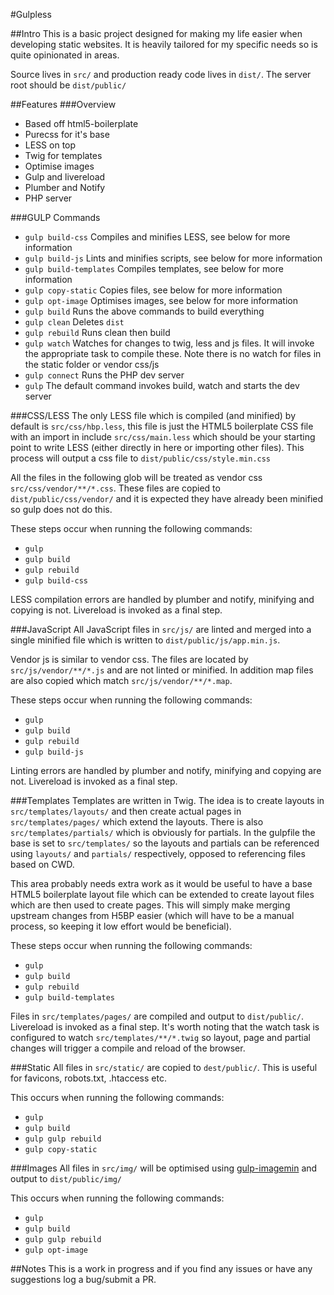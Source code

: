 #Gulpless

##Intro
This is a basic project designed for making my life easier when developing static websites. It is heavily tailored for my specific needs so is quite opinionated in areas.

Source lives in `src/` and production ready code lives in `dist/`. The server root should be `dist/public/`

##Features
###Overview
- Based off html5-boilerplate
- Purecss for it's base
- LESS on top
- Twig for templates
- Optimise images
- Gulp and livereload
- Plumber and Notify
- PHP server

###GULP Commands
- `gulp build-css` Compiles and minifies LESS, see below for more information
- `gulp build-js` Lints and minifies scripts, see below for more information
- `gulp build-templates` Compiles templates, see below for more information
- `gulp copy-static` Copies files, see below for more information
- `gulp opt-image` Optimises images, see below for more information
- `gulp build` Runs the above commands to build everything
- `gulp clean` Deletes `dist`
- `gulp rebuild` Runs clean then build
- `gulp watch` Watches for changes to twig, less and js files. It will invoke the appropriate task to compile these. Note there is no watch for files in the static folder or vendor css/js
- `gulp connect` Runs the PHP dev server
- `gulp` The default command invokes build, watch and starts the dev server

###CSS/LESS
The only LESS file which is compiled (and minified) by default is `src/css/hbp.less`, this file is just the HTML5 boilerplate CSS file with an import in include `src/css/main.less` which should be your starting point to write LESS (either directly in here or importing other files). This process will output a css file to `dist/public/css/style.min.css`

All the files in the following glob will be treated as vendor css `src/css/vendor/**/*.css`. These files are copied to `dist/public/css/vendor/` and it is expected they have already been minified so gulp does not do this.

These steps occur when running the following commands:
- `gulp`
- `gulp build`
- `gulp rebuild`
- `gulp build-css`

LESS compilation errors are handled by plumber and notify, minifying and copying is not. Livereload is invoked as a final step.

###JavaScript
All JavaScript files in `src/js/` are linted and merged into a single minified file which is written to `dist/public/js/app.min.js`.

Vendor js is similar to vendor css. The files are located by `src/js/vendor/**/*.js` and are not linted or minified. In addition map files are also copied which match `src/js/vendor/**/*.map`.


These steps occur when running the following commands:
- `gulp`
- `gulp build`
- `gulp rebuild`
- `gulp build-js`

Linting errors are handled by plumber and notify, minifying and copying are not. Livereload is invoked as a final step.

###Templates
Templates are written in Twig. The idea is to create layouts in `src/templates/layouts/` and then create actual pages in `src/templates/pages/` which extend the layouts. There is also `src/templates/partials/` which is obviously for partials. In the gulpfile the base is set to `src/templates/` so the layouts and partials can be referenced using `layouts/` and `partials/` respectively, opposed to referencing files based on CWD.

This area probably needs extra work as it would be useful to have a base HTML5 boilerplate layout file which can be extended to create layout files which are then used to create pages. This will simply make merging upstream changes from H5BP easier (which will have to be a manual process, so keeping it low effort would be beneficial).

These steps occur when running the following commands:
- `gulp`
- `gulp build`
- `gulp rebuild`
- `gulp build-templates`

Files in `src/templates/pages/` are compiled and output to `dist/public/`. Livereload is invoked as a final step. It's worth noting that the watch task is configured to watch `src/templates/**/*.twig` so layout, page and partial changes will trigger a compile and reload of the browser.

###Static
All files in `src/static/` are copied to `dest/public/`. This is useful for favicons, robots.txt, .htaccess etc.

This occurs when running the following commands:
- `gulp`
- `gulp build`
- `gulp gulp rebuild`
- `gulp copy-static`

###Images
All files in `src/img/` will be optimised using [gulp-imagemin](https://github.com/sindresorhus/gulp-imagemin) and output to `dist/public/img/`

This occurs when running the following commands:
- `gulp`
- `gulp build`
- `gulp gulp rebuild`
- `gulp opt-image`

##Notes
This is a work in progress and if you find any issues or have any suggestions log a bug/submit a PR.
